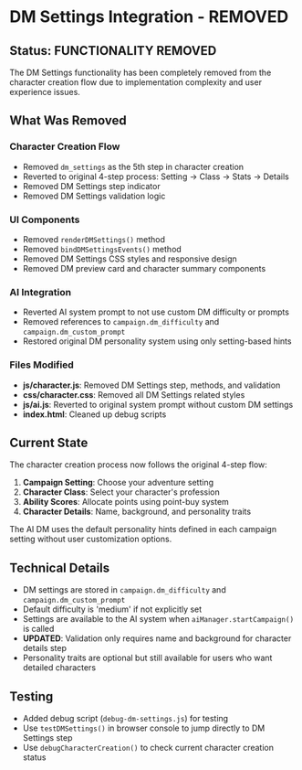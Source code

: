 # DM Settings Integration - REMOVED

## Status: FUNCTIONALITY REMOVED

The DM Settings functionality has been completely removed from the character creation flow due to implementation complexity and user experience issues.

## What Was Removed

### Character Creation Flow
- Removed `dm_settings` as the 5th step in character creation
- Reverted to original 4-step process: Setting → Class → Stats → Details
- Removed DM Settings step indicator
- Removed DM Settings validation logic

### UI Components  
- Removed `renderDMSettings()` method
- Removed `bindDMSettingsEvents()` method
- Removed DM Settings CSS styles and responsive design
- Removed DM preview card and character summary components

### AI Integration
- Reverted AI system prompt to not use custom DM difficulty or prompts
- Removed references to `campaign.dm_difficulty` and `campaign.dm_custom_prompt`
- Restored original DM personality system using only setting-based hints

### Files Modified
- **js/character.js**: Removed DM Settings step, methods, and validation
- **css/character.css**: Removed all DM Settings related styles
- **js/ai.js**: Reverted to original system prompt without custom DM settings
- **index.html**: Cleaned up debug scripts

## Current State
The character creation process now follows the original 4-step flow:
1. **Campaign Setting**: Choose your adventure setting
2. **Character Class**: Select your character's profession  
3. **Ability Scores**: Allocate points using point-buy system
4. **Character Details**: Name, background, and personality traits

The AI DM uses the default personality hints defined in each campaign setting without user customization options.

## Technical Details
- DM settings are stored in `campaign.dm_difficulty` and `campaign.dm_custom_prompt`
- Default difficulty is 'medium' if not explicitly set
- Settings are available to the AI system when `aiManager.startCampaign()` is called
- **UPDATED**: Validation only requires name and background for character details step
- Personality traits are optional but still available for users who want detailed characters

## Testing
- Added debug script (`debug-dm-settings.js`) for testing
- Use `testDMSettings()` in browser console to jump directly to DM Settings step
- Use `debugCharacterCreation()` to check current character creation status
